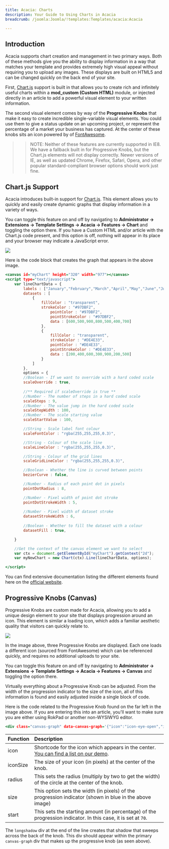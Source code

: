 ```yaml
---
title: Acacia: Charts
description: Your Guide to Using Charts in Acacia
breadcrumb: /joomla:Joomla/!templates:Templates/acacia:Acacia

---
```


Introduction
-----

Acacia supports chart creation and management in two primary ways. Both of these methods give you the ability to display information in a way that matches your template and provides extremely high visual appeal without requiring you to upload any images. These displays are built on HTML5 and can be changed quickly on the back end of your site.

First, [Chart.js][chartjs] support is built in that allows you to create rich and infinitely useful charts within a **mod_custom (Custom HTML)** module, or injected directly in an article to add a powerful visual element to your written information.

The second visual element comes by way of the **Progressive Knobs** that make it easy to create incredible single-variable visual elements. You could use them to give a status update on an upcoming project, or represent the percentage of a market your business has captured. At the center of these knobs sits an icon powered by of [FontAwesome][fontawesome].

>> NOTE: Neither of these features are currently supported in IE8. We have a fallback built in for Progressive Knobs, but the Chart.js elements will not display correctly. Newer versions of IE, as well as updated Chrome, Firefox, Safari, Opera, and other popular standard-compliant browser options should work just fine.

Chart.js Support
-----

Acacia introduces built-in support for [Chart.js][chartjs]. This element allows you to quickly and easily create dynamic graphs that display information in a variety of ways. 

You can toggle this feature on and off by navigating to **Administrator -> Extensions -> Template Settings -> Acacia -> Features -> Chart** and toggling the option there. If you have a Custom HTML and/or article with the Chart.js code present, and this option is off, nothing will appear in its place and your browser may indicate a JavaScript error.

![][chart_1]

Here is the code block that creates the graph that appears in the above image.

~~~ .html
<canvas id="myChart" height="320" width="977"></canvas>
<script type="text/javascript">
	var lineChartData = {
		labels : ["January","February","March","April","May","June","July"],
		datasets : [
			{
				fillColor : "transparent",
				strokeColor : "#97DBF2",
					pointColor : "#97DBF2",
					pointStrokeColor : "#97DBF2",
					data : [600,500,900,800,500,400,700]
				},
				{
					fillColor : "transparent",
					strokeColor : "#DE4E33",
					pointColor : "#DE4E33",
					pointStrokeColor : "#DE4E33",
					data : [200,400,600,300,900,200,500]
				}
			]
		},
		options = {
		//Boolean - If we want to override with a hard coded scale
		scaleOverride : true,
			
		//** Required if scaleOverride is true **
		//Number - The number of steps in a hard coded scale
		scaleSteps : 9,
		//Number - The value jump in the hard coded scale
		scaleStepWidth : 100,
		//Number - The scale starting value
		scaleStartValue : 100,

		//String - Scale label font colour	
		scaleFontColor : "rgba(255,255,255,0.3)",

		//String - Colour of the scale line
		scaleLineColor : "rgba(255,255,255,0.3)",

		//String - Colour of the grid lines
		scaleGridLineColor : "rgba(255,255,255,0.3)",	

		//Boolean - Whether the line is curved between points
		bezierCurve : false,	

		//Number - Radius of each point dot in pixels
		pointDotRadius : 8,

		//Number - Pixel width of point dot stroke
		pointDotStrokeWidth : 5,
			
		//Number - Pixel width of dataset stroke
		datasetStrokeWidth : 6,
		
		//Boolean - Whether to fill the dataset with a colour
		datasetFill : true,

	}

	//Get the context of the canvas element we want to select
	var ctx = document.getElementById("myChart").getContext("2d");
	var myNewChart = new Chart(ctx).Line(lineChartData, options);

</script>
~~~

You can find extensive documentation listing the different elements found here on the [official website][chartjs].

Progressive Knobs (Canvas)
-----

Progressive Knobs are custom made for Acacia, allowing you to add a unique design element to your site that displays progression around an icon. This element is similar a loading icon, which adds a familiar aesthetic quality that visitors can quickly relate to.

![][chart_2]

In the image above, three Progressive Knobs are displayed. Each one loads a different icon (sourced from FontAwesome) which can be referenced quickly, and requires no additional uploads to your site.

You can toggle this feature on and off by navigating to **Administrator -> Extensions -> Template Settings -> Acacia -> Features -> Canvas** and toggling the option there.

Virtually everything about a Progressive Knob can be adjusted. From the width of the progression indicator to the size of the icon, all of this information is found and easily adjusted inside a single block of code.

Here is the code related to the Progressive Knob found on the far left in the image above. If you are entering this into an article, you'll want to make sure you are either using RokPad or another non-WYSIWYG editor.

~~~ .html
<div class="canvas-graph" data-canvas-graph='{"icon":"icon-eye-open","iconSize":80,"radius":110,"size":15,"start":70}'><div class="longshadow"></div></div>
~~~

| Function | Description                                                                                                 |  
| :------- | :---------------------------------------------------------------------------------------------------------- |  
| icon     | Shortcode for the icon which appears in the center. [You can find a list on our demo][list].  
| iconSize | The size of your icon (in pixels) at the center of the knob.                                                |  
| radius   | This sets the radius (multiply by two to get the width) of the circle at the center of the knob.            |  
| size     | This option sets the width (in pixels) of the progression indicator (shown in blue in the above image)      |  
| start    | This sets the starting amount (in percentage) of the progression indicator. In this case, it is set at `70`. |  

The `longshadow` div at the end of the line creates that shadow that sweeps across the back of the knob. This div should appear within the primary `canvas-graph` div that makes up the progressive knob (as seen above).

[chartjs]: http://chartjs.org
[fontawesome]: http://fortawesome.github.io/Font-Awesome/
[chart_1]: assets/chart_1.jpeg
[chart_2]: assets/chart_2.jpeg
[list]: http://demo.rockettheme.com/joomla/acacia/features/typography